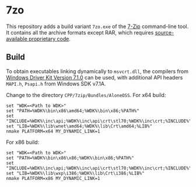 # 7zo

This repository adds a build variant `7zo.exe` of the [7-Zip](https://www.7-zip.org/) command-line tool. It contains all the archive formats except RAR, which requires [source-available proprietary code](https://7-zip.org/license.txt).

## Build

To obtain executables linking dynamically to `msvcrt.dll`, the compilers from [Windows Driver Kit Version 7.1.0](https://www.microsoft.com/en-us/download/details.aspx?id=11800) can be used, with additional API headers `MAPI.h`, `Psapi.h` from Windows SDK v7.1A.

Change to the directory `CPP/7zip/Bundles/AloneOSS`. For x64 build:

```batch
set "WDK=<Path to WDK>"
set "PATH=%WDK%\bin\x86\amd64;%WDK%\bin\x86;%PATH%"
set "INCLUDE=%WDK%\inc\api;%WDK%\inc\api\crt\stl70;%WDK%\inc\crt;%INCLUDE%"
set "LIB=%WDK%\lib\wnet\amd64;%WDK%\lib\Crt\amd64;%LIB%"
nmake PLATFORM=x64 MY_DYNAMIC_LINK=1
```

For x86 build:

```batch
set "WDK=<Path to WDK>"
set "PATH=%WDK%\bin\x86\x86;%WDK%\bin\x86;%PATH%"
set "INCLUDE=%WDK%\inc\api;%WDK%\inc\api\crt\stl70;%WDK%\inc\crt;%INCLUDE%"
set "LIB=%WDK%\lib\wxp\i386;%WDK%\lib\Crt\i386;%LIB%"
nmake PLATFORM=x86 MY_DYNAMIC_LINK=1
```
